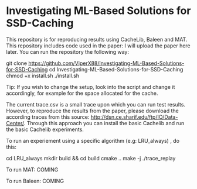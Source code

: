 # Investigating ML-Based Solutions for SSD-Caching
This repository is for reproducing results using CacheLib, Baleen and MAT. This repository includes code used in the paper: I will upload the paper here later.
You can run the repository the following way:

git clone https://github.com/ViperX88/Investigating-ML-Based-Solutions-for-SSD-Caching
cd Investigating-ML-Based-Solutions-for-SSD-Caching
chmod +x install.sh
./install.sh

Tip: If you wish to change the setup, look into the script and change it accordingly, for example for the space allocated for the cache.

The current trace.csv is a small trace upon which you can run test results. However, to reproduce the results from the paper, please download the according traces from this source: http://dsn.ce.sharif.edu/ftp/IO/Data-Center/.
Through this approach you can install the basic Cachelib and run the basic Cachelib experiments.

To run an experiement using a specific algorithm (e.g: LRU_always) , do this:

cd LRU_always
mkdir build && cd build
cmake ..
make -j
./trace_replay


To run MAT:
COMING


To run Baleen:
COMING




